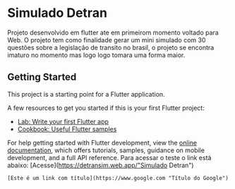 # Simulado Detran

Projeto desenvolvido em flutter ate em primeirom momento voltado para Web. O projeto tem como finalidade gerar um mini simulado com 30 questões sobre a legislação de transito no brasil, o projeto se encontra imaturo no momento mas logo logo tomara uma forma maior.

## Getting Started

This project is a starting point for a Flutter application.

A few resources to get you started if this is your first Flutter project:

- [Lab: Write your first Flutter app](https://docs.flutter.dev/get-started/codelab)
- [Cookbook: Useful Flutter samples](https://docs.flutter.dev/cookbook)

For help getting started with Flutter development, view the
[online documentation](https://docs.flutter.dev/), which offers tutorials,
samples, guidance on mobile development, and a full API reference.
Para acessar o teste o link está abaixo:
[Acesse](https://detransim.web.app/"Simulado Detran")

    [Este é um link com título](https://www.google.com "Título do Google")
